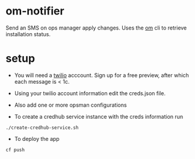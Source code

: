 # om-notifier
Send an SMS on ops manager apply changes. Uses the [om](https://github.com/pivotal-cf/om) cli to retrieve installation status.

# setup

* You will need a [twilio](https://www.twilio.com/) acccount. Sign up for a free preview, after which each message is < 1c. 

* Using your twilio account information edit the creds.json file.

* Also add one or more opsman configurations 

* To create a credhub service instance with the creds information run

```
./create-credhub-service.sh
```

* To deploy the app

```
cf push
```





